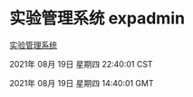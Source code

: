# 实验管理系统 expadmin
[实验管理系统](http://111.175.123.40:56808/expadmin-782313d2-e1b1-4ea7-932e-3a55e6a1a4d0/)

2021年 08月 19日 星期四 22:40:01 CST

2021年 08月 19日 星期四 14:40:01 GMT
